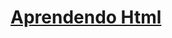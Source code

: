 # [Aprendendo Html](https://docs.google.com/presentation/d/1UqT0jXbwCmHnexhsiOe8PccYZkbgJ6hepK4zqSLSStg/edit?usp=sharing)